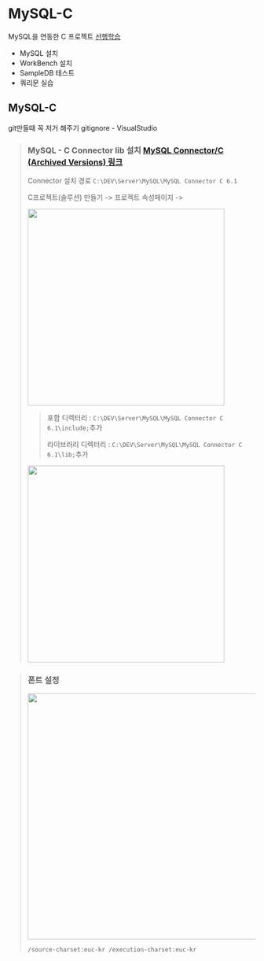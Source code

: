 # MySQL-C
MySQL을 연동한 C 프로젝트 
[선행학습](https://github.com/ParkYongJun03/MySQL)
- MySQL 설치
- WorkBench 설치
- SampleDB 테스트
- 쿼리문 실습

## MySQL-C
git만들때 꼭 저거 해주기 gitignore - VisualStudio

> ### MySQL - C Connector lib 설치 [MySQL Connector/C (Archived Versions) 링크](https://downloads.mysql.com/archives/c-c/)
> 
> Connector 설치 경로 `C:\DEV\Server\MySQL\MySQL Connector C 6.1`
> 
> C프로젝트(솔루션) 만들기 ->  프로젝트 속성페이지 ->
> 
> <img src="https://user-images.githubusercontent.com/83456300/174712762-f264847e-b0f0-4ea5-9aaa-35c729c50b0b.png" width="400">
>
>> 포함 디렉터리 : `C:\DEV\Server\MySQL\MySQL Connector C 6.1\include;`추가
>>  
>> 라이브러리 디렉터리 : `C:\DEV\Server\MySQL\MySQL Connector C 6.1\lib;`추가
>>
> <img src="https://user-images.githubusercontent.com/83456300/174712340-57e67c53-90ff-456b-85ee-2d1682ff8536.png" width="400">
> 


> ### 폰트 설정
> <img src="https://user-images.githubusercontent.com/83456300/174712113-9a156f31-58ce-4b98-a274-472957635a50.png" width="500">
>
> `/source-charset:euc-kr /execution-charset:euc-kr`
>

> 
